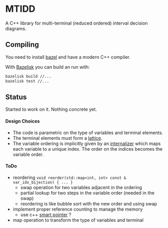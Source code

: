 # MTIDD

A C++ library for multi-terminal (reduced ordered) interval decision diagrams.

## Compiling

You need to install [bazel](https://bazel.build) and have a modern C++ compiler.

With [Bazelisk](https://github.com/bazelbuild/bazelisk) you can build an run with:
```sh
bazelisk build //...
bazelisk test //...
```

## Status

Started to work on it.
Nothing concrete yet.

#### Design Choices

- The code is parametric on the type of variables and terminal elements.
- The terminal elements must form a [lattice](mtidd/lattice.h).
- The variable ordering is implicitly given by an [internalizer](mtidd/internalizer.h) which maps each variable to a unique index.
  The order on the indices becomes the variable order.

#### ToDo

- reordering `void reorder(std::map<int, int> const & var_idx_bijection) { ... }`
   * swap operation for two variables adjacent in the ordering
   * partial lookup for two steps in the variable order (needed in the swap)
   * reordering is like bubble sort with the new order and using swap
- implement proper reference counting to manage the memory
   * use c++ [smart pointer](https://en.cppreference.com/w/cpp/memory/shared_ptr) ?
- map operation to transform the type of variables and terminal
